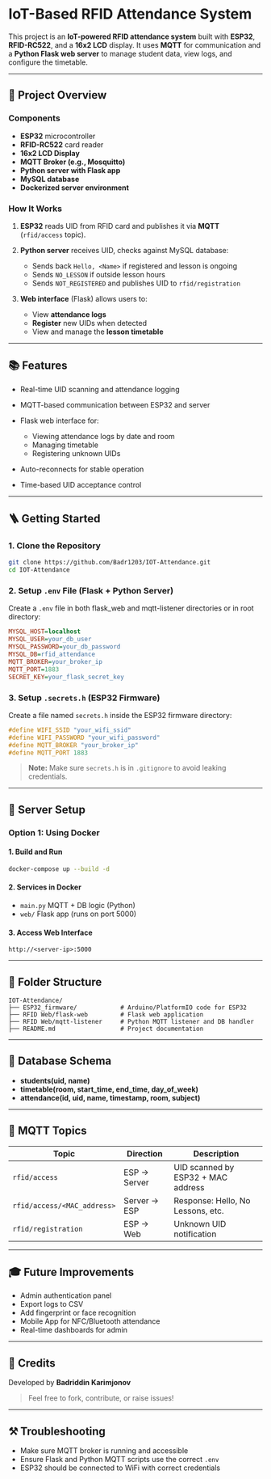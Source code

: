 # IoT-Based RFID Attendance System

This project is an **IoT-powered RFID attendance system** built with **ESP32**, **RFID-RC522**, and a **16x2 LCD** display. It uses **MQTT** for communication and a **Python Flask web server** to manage student data, view logs, and configure the timetable.

---

## 🚀 Project Overview

### Components

* **ESP32** microcontroller
* **RFID-RC522** card reader
* **16x2 LCD Display**
* **MQTT Broker (e.g., Mosquitto)**
* **Python server with Flask app**
* **MySQL database**
* **Dockerized server environment**

### How It Works

1. **ESP32** reads UID from RFID card and publishes it via **MQTT** (`rfid/access` topic).
2. **Python server** receives UID, checks against MySQL database:

   * Sends back `Hello, <Name>` if registered and lesson is ongoing
   * Sends `NO_LESSON` if outside lesson hours
   * Sends `NOT_REGISTERED` and publishes UID to `rfid/registration`
3. **Web interface** (Flask) allows users to:

   * View **attendance logs**
   * **Register** new UIDs when detected
   * View and manage the **lesson timetable**

---

## 📚 Features

* Real-time UID scanning and attendance logging
* MQTT-based communication between ESP32 and server
* Flask web interface for:

  * Viewing attendance logs by date and room
  * Managing timetable
  * Registering unknown UIDs
* Auto-reconnects for stable operation
* Time-based UID acceptance control

---

## 🪜 Getting Started

### 1. Clone the Repository

```bash
git clone https://github.com/Badr1203/IOT-Attendance.git
cd IOT-Attendance
```

### 2. Setup `.env` File (Flask + Python Server)

Create a `.env` file in both flask_web and mqtt-listener directories or in root directory:

```ini
MYSQL_HOST=localhost
MYSQL_USER=your_db_user
MYSQL_PASSWORD=your_db_password
MYSQL_DB=rfid_attendance
MQTT_BROKER=your_broker_ip
MQTT_PORT=1883
SECRET_KEY=your_flask_secret_key
```

### 3. Setup `.secrets.h` (ESP32 Firmware)

Create a file named `secrets.h` inside the ESP32 firmware directory:

```cpp
#define WIFI_SSID "your_wifi_ssid"
#define WIFI_PASSWORD "your_wifi_password"
#define MQTT_BROKER "your_broker_ip"
#define MQTT_PORT 1883
```

> **Note:** Make sure `secrets.h` is in `.gitignore` to avoid leaking credentials.

---

## 🚧 Server Setup

### Option 1: Using Docker

#### 1. Build and Run

```bash
docker-compose up --build -d
```

#### 2. Services in Docker

* `main.py` MQTT + DB logic (Python)
* `web/` Flask app (runs on port 5000)

#### 3. Access Web Interface

```
http://<server-ip>:5000
```

---

## 📆 Folder Structure

```
IOT-Attendance/
├── ESP32_firmware/            # Arduino/PlatformIO code for ESP32
├── RFID Web/flask-web         # Flask web application 
├── RFID Web/mqtt-listener     # Python MQTT listener and DB handler
├── README.md                  # Project documentation
```

---

## 📝 Database Schema

* **students(uid, name)**
* **timetable(room, start\_time, end\_time, day\_of\_week)**
* **attendance(id, uid, name, timestamp, room, subject)**

---

## 🚨 MQTT Topics

| Topic                       | Direction    | Description                        |
| --------------------------- | ------------ | ---------------------------------- |
| `rfid/access`               | ESP → Server | UID scanned by ESP32 + MAC address |
| `rfid/access/<MAC_address>` | Server → ESP | Response: Hello, No Lessons, etc.  |
| `rfid/registration`         | ESP →    Web | Unknown UID notification           |

---

## 🎓 Future Improvements

* Admin authentication panel
* Export logs to CSV
* Add fingerprint or face recognition
* Mobile App for NFC/Bluetooth attendance
* Real-time dashboards for admin

---

## 🙏 Credits

Developed by **Badriddin Karimjonov**

> Feel free to fork, contribute, or raise issues!

---

## ⚒ Troubleshooting

* Make sure MQTT broker is running and accessible
* Ensure Flask and Python MQTT scripts use the correct `.env`
* ESP32 should be connected to WiFi with correct credentials
